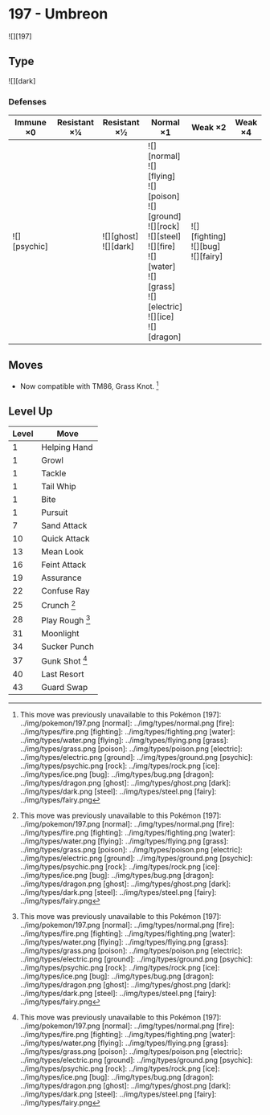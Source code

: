 # 197 - Umbreon
![][197]

## Type

![][dark]

### Defenses

Immune ×0        | Resistant ×¼ | Resistant ×½                 | Normal ×1                                                                                                                                                                               | Weak ×2                                       | Weak ×4 | 
---              | ---          | ---                          | ---                                                                                                                                                                                     | ---                                           | ---     | 
![][psychic]<br> |              | ![][ghost]<br> ![][dark]<br> | ![][normal]<br> ![][flying]<br> ![][poison]<br> ![][ground]<br> ![][rock]<br> ![][steel]<br> ![][fire]<br> ![][water]<br> ![][grass]<br> ![][electric]<br> ![][ice]<br> ![][dragon]<br> | ![][fighting]<br> ![][bug]<br> ![][fairy]<br> |         | 

## Moves

 - Now compatible with TM86, Grass Knot. [^1]

## Level Up

Level | Move            | 
---   | ---             | 
1     | Helping Hand    | 
1     | Growl           | 
1     | Tackle          | 
1     | Tail Whip       | 
1     | Bite            | 
1     | Pursuit         | 
7     | Sand Attack     | 
10    | Quick Attack    | 
13    | Mean Look       | 
16    | Feint Attack    | 
19    | Assurance       | 
22    | Confuse Ray     | 
25    | Crunch [^1]     | 
28    | Play Rough [^1] | 
31    | Moonlight       | 
34    | Sucker Punch    | 
37    | Gunk Shot [^1]  | 
40    | Last Resort     | 
43    | Guard Swap      | 

[^1]: This move was previously unavailable to this Pokémon
[197]: ../img/pokemon/197.png
[normal]: ../img/types/normal.png
[fire]: ../img/types/fire.png
[fighting]: ../img/types/fighting.png
[water]: ../img/types/water.png
[flying]: ../img/types/flying.png
[grass]: ../img/types/grass.png
[poison]: ../img/types/poison.png
[electric]: ../img/types/electric.png
[ground]: ../img/types/ground.png
[psychic]: ../img/types/psychic.png
[rock]: ../img/types/rock.png
[ice]: ../img/types/ice.png
[bug]: ../img/types/bug.png
[dragon]: ../img/types/dragon.png
[ghost]: ../img/types/ghost.png
[dark]: ../img/types/dark.png
[steel]: ../img/types/steel.png
[fairy]: ../img/types/fairy.png
